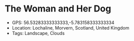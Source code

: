 # The Woman and Her Dog

- GPS: 56.53283333333333,-5.783158333333334
- Location: Lochaline, Morvern, Scotland, United Kingdom
- Tags: Landscape, Clouds

